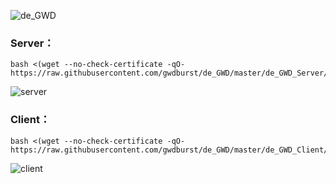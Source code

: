 ![de_GWD](https://i.loli.net/2019/06/05/5cf78011df0b260138.png)


### Server：

```
bash <(wget --no-check-certificate -qO- https://raw.githubusercontent.com/gwdburst/de_GWD/master/de_GWD_Server/server)
```

![server](https://i.loli.net/2019/06/19/5d0a486564e8018716.png)

### Client：
```
bash <(wget --no-check-certificate -qO- https://raw.githubusercontent.com/gwdburst/de_GWD/master/de_GWD_Client/client)
```
![client](https://i.loli.net/2019/06/14/5d03acb0d7c8a12948.png)
